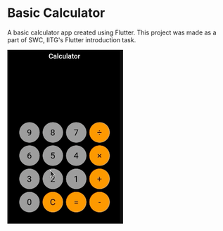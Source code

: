 # Basic Calculator 

A basic calculator app created using Flutter. This project was made as a part of SWC, IITG's Flutter introduction task.

![](images/preview.gif)
